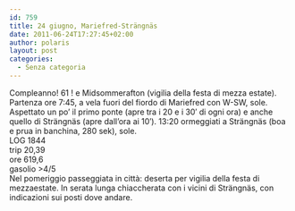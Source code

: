 ```yaml
---
id: 759
title: 24 giugno, Mariefred-Strängnäs
date: 2011-06-24T17:27:45+02:00
author: polaris
layout: post
categories:
  - Senza categoria
---
```

Compleanno! 61 ! e Midsommerafton (vigilia della festa di mezza estate).  
Partenza ore 7:45, a vela fuori del fiordo di Mariefred con W-SW, sole. Aspettato un po&#8217; il primo ponte (apre tra i 20 e i 30&#8242; di ogni ora) e anche quello di Strängnäs (apre dall&#8217;ora ai 10&#8242;). 13:20 ormeggiati a Strängnäs (boa e prua in banchina, 280 sek), sole.  
LOG 1844  
trip 20,39  
ore 619,6  
gasolio >4/5  
Nel pomeriggio passeggiata in città: deserta per vigilia della festa di mezzaestate. In serata lunga chiaccherata con i vicini di Strängnäs, con indicazioni sui posti dove andare.